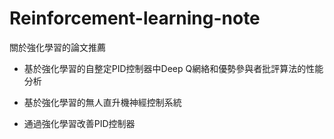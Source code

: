 # Reinforcement-learning-note
關於強化學習的論文推薦

- 基於強化學習的自整定PID控制器中Deep Q網絡和優勢參與者批評算法的性能分析

- 基於強化學習的無人直升機神經控制系統

- 通過強化學習改善PID控制器


